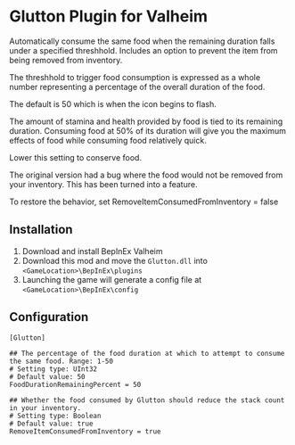 # Glutton Plugin for Valheim
Automatically consume the same food when the remaining duration falls under a specified threshhold. Includes an option to prevent the item from being removed from inventory.

The threshhold to trigger food consumption is expressed as a whole number representing a percentage of the overall duration of the food.

The default is 50 which is when the icon begins to flash.

The amount of stamina and health provided by food is tied to its remaining duration. Consuming food at 50% of its duration will give you the maximum effects of food while consuming food relatively quick.

Lower this setting to conserve food.

The original version had a bug where the food would not be removed from your inventory. This has been turned into a feature.

To restore the behavior, set RemoveItemConsumedFromInventory = false

## Installation

1. Download and install BepInEx Valheim
2. Download this mod and move the `Glutton.dll` into `<GameLocation>\BepInEx\plugins`
3. Launching the game will generate a config file at `<GameLocation>\BepInEx\config`

## Configuration
```
[Glutton]

## The percentage of the food duration at which to attempt to consume the same food. Range: 1-50
# Setting type: UInt32
# Default value: 50
FoodDurationRemainingPercent = 50

## Whether the food consumed by Glutton should reduce the stack count in your inventory.
# Setting type: Boolean
# Default value: true
RemoveItemConsumedFromInventory = true
```
